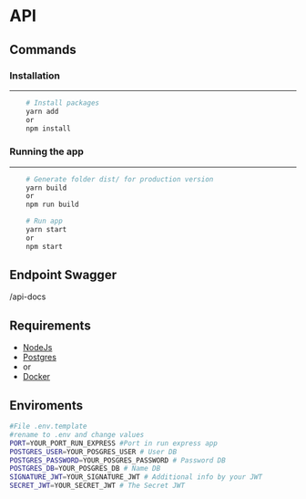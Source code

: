 # API

## Commands

### Installation

---

```bash
    # Install packages
    yarn add
    or 
    npm install
```

### Running the app

---

```bash
    # Generate folder dist/ for production version
    yarn build
    or 
    npm run build

    # Run app
    yarn start
    or
    npm start
```

## Endpoint Swagger

/api-docs

## Requirements

* [NodeJs](https://nodejs.org/)
* [Postgres](https://www.postgresql.org/)
* or
* [Docker](https://www.docker.com/)

## Enviroments

```bash
#File .env.template
#rename to .env and change values
PORT=YOUR_PORT_RUN_EXPRESS #Port in run express app
POSTGRES_USER=YOUR_POSGRES_USER # User DB
POSTGRES_PASSWORD=YOUR_POSGRES_PASSWORD # Password DB
POSTGRES_DB=YOUR_POSGRES_DB # Name DB
SIGNATURE_JWT=YOUR_SIGNATURE_JWT # Additional info by your JWT
SECRET_JWT=YOUR_SECRET_JWT # The Secret JWT
```
